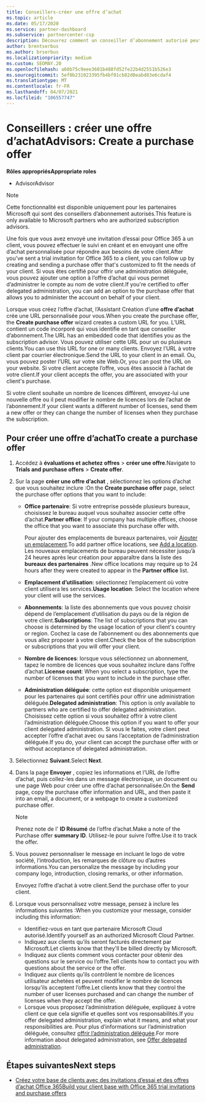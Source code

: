 ```yaml
---
title: Conseillers-créer une offre d’achat
ms.topic: article
ms.date: 05/17/2020
ms.service: partner-dashboard
ms.subservice: partnercenter-csp
description: Découvrez comment un conseiller d’abonnement autorisé peut utiliser l’espace partenaires pour créer une offre d’achat et une URL personnalisée à inclure dans les invitations à la version d’évaluation d’Office 365.
author: brentserbus
ms.author: brserbus
ms.localizationpriority: medium
ms.custom: SEOMAY.20
ms.openlocfilehash: a60b75c9eee3601b488fd52fe22b4d2551b526e3
ms.sourcegitcommit: 5ef0b231023395fb4bf01cb82d0eabd83e6cdaf4
ms.translationtype: MT
ms.contentlocale: fr-FR
ms.lasthandoff: 04/07/2021
ms.locfileid: "106557747"
---
```

# <a name="advisors-create-a-purchase-offer"></a><span data-ttu-id="942e0-103">Conseillers : créer une offre d’achat</span><span class="sxs-lookup"><span data-stu-id="942e0-103">Advisors: Create a purchase offer</span></span>

 
<span data-ttu-id="942e0-104">**Rôles appropriés**</span><span class="sxs-lookup"><span data-stu-id="942e0-104">**Appropriate roles**</span></span>

- <span data-ttu-id="942e0-105">Advisor</span><span class="sxs-lookup"><span data-stu-id="942e0-105">Advisor</span></span>


> [!NOTE]
> <span data-ttu-id="942e0-106">Cette fonctionnalité est disponible uniquement pour les partenaires Microsoft qui sont des conseillers d’abonnement autorisés.</span><span class="sxs-lookup"><span data-stu-id="942e0-106">This feature is only available to Microsoft partners who are authorized subscription advisors.</span></span>

<span data-ttu-id="942e0-107">Une fois que vous avez envoyé une invitation d’essai pour Office 365 à un client, vous pouvez effectuer le suivi en créant et en envoyant une offre d’achat personnalisée pour répondre aux besoins de votre client.</span><span class="sxs-lookup"><span data-stu-id="942e0-107">After you've sent a trial invitation for Office 365 to a client, you can follow up by creating and sending a purchase offer that's customized to fit the needs of your client.</span></span> <span data-ttu-id="942e0-108">Si vous êtes certifié pour offrir une administration déléguée, vous pouvez ajouter une option à l’offre d’achat qui vous permet d’administrer le compte au nom de votre client.</span><span class="sxs-lookup"><span data-stu-id="942e0-108">If you're certified to offer delegated administration, you can add an option to the purchase offer that allows you to administer the account on behalf of your client.</span></span>

<span data-ttu-id="942e0-109">Lorsque vous créez l’offre d’achat, l’Assistant Création d’une **offre d’achat** crée une URL personnalisée pour vous.</span><span class="sxs-lookup"><span data-stu-id="942e0-109">When you create the purchase offer, the **Create purchase offer** wizard creates a custom URL for you.</span></span> <span data-ttu-id="942e0-110">L’URL contient un code incorporé qui vous identifie en tant que conseiller d’abonnement.</span><span class="sxs-lookup"><span data-stu-id="942e0-110">The URL has an embedded code that identifies you as the subscription advisor.</span></span> <span data-ttu-id="942e0-111">Vous pouvez utiliser cette URL pour un ou plusieurs clients.</span><span class="sxs-lookup"><span data-stu-id="942e0-111">You can use this URL for one or many clients.</span></span> <span data-ttu-id="942e0-112">Envoyez l’URL à votre client par courrier électronique.</span><span class="sxs-lookup"><span data-stu-id="942e0-112">Send the URL to your client in an email.</span></span> <span data-ttu-id="942e0-113">Ou, vous pouvez poster l’URL sur votre site Web.</span><span class="sxs-lookup"><span data-stu-id="942e0-113">Or, you can post the URL on your website.</span></span> <span data-ttu-id="942e0-114">Si votre client accepte l’offre, vous êtes associé à l’achat de votre client.</span><span class="sxs-lookup"><span data-stu-id="942e0-114">If your client accepts the offer, you are associated with your client's purchase.</span></span>

<span data-ttu-id="942e0-115">Si votre client souhaite un nombre de licences différent, envoyez-lui une nouvelle offre ou il peut modifier le nombre de licences lors de l’achat de l’abonnement.</span><span class="sxs-lookup"><span data-stu-id="942e0-115">If your client wants a different number of licenses, send them a new offer or they can change the number of licenses when they purchase the subscription.</span></span>

## <a name="to-create-a-purchase-offer"></a><span data-ttu-id="942e0-116">Pour créer une offre d’achat</span><span class="sxs-lookup"><span data-stu-id="942e0-116">To create a purchase offer</span></span>

1. <span data-ttu-id="942e0-117">Accédez à **évaluations et achetez offres**  >  **créer une offre**.</span><span class="sxs-lookup"><span data-stu-id="942e0-117">Navigate to **Trials and purchase offers** > **Create offer**.</span></span>

2. <span data-ttu-id="942e0-118">Sur la page **créer une offre d’achat** , sélectionnez les options d’achat que vous souhaitez inclure :</span><span class="sxs-lookup"><span data-stu-id="942e0-118">On the **Create purchase offer** page, select the purchase offer options that you want to include:</span></span>

    - <span data-ttu-id="942e0-119">**Office partenaire**: Si votre entreprise possède plusieurs bureaux, choisissez le bureau auquel vous souhaitez associer cette offre d’achat.</span><span class="sxs-lookup"><span data-stu-id="942e0-119">**Partner office**: If your company has multiple offices, choose the office that you want to associate this purchase offer with.</span></span>

        <span data-ttu-id="942e0-120">Pour ajouter des emplacements de bureaux partenaires, voir [Ajouter un emplacement](manage-locations.md).</span><span class="sxs-lookup"><span data-stu-id="942e0-120">To add partner office locations, see [Add a location](manage-locations.md).</span></span> <span data-ttu-id="942e0-121">Les nouveaux emplacements de bureau peuvent nécessiter jusqu’à 24 heures après leur création pour apparaître dans la liste des **bureaux des partenaires** .</span><span class="sxs-lookup"><span data-stu-id="942e0-121">New office locations may require up to 24 hours after they were created to appear in the **Partner office** list.</span></span>

    - <span data-ttu-id="942e0-122">**Emplacement d’utilisation**: sélectionnez l’emplacement où votre client utilisera les services.</span><span class="sxs-lookup"><span data-stu-id="942e0-122">**Usage location**: Select the location where your client will use the services.</span></span>
    - <span data-ttu-id="942e0-123">**Abonnements**: la liste des abonnements que vous pouvez choisir dépend de l’emplacement d’utilisation du pays ou de la région de votre client.</span><span class="sxs-lookup"><span data-stu-id="942e0-123">**Subscriptions**: The list of subscriptions that you can choose is determined by the usage location of your client's country or region.</span></span> <span data-ttu-id="942e0-124">Cochez la case de l’abonnement ou des abonnements que vous allez proposer à votre client.</span><span class="sxs-lookup"><span data-stu-id="942e0-124">Check the box of the subscription or subscriptions that you will offer your client.</span></span>
    - <span data-ttu-id="942e0-125">**Nombre de licences**: lorsque vous sélectionnez un abonnement, tapez le nombre de licences que vous souhaitez inclure dans l’offre d’achat.</span><span class="sxs-lookup"><span data-stu-id="942e0-125">**License count**: When you select a subscription, type the number of licenses that you want to include in the purchase offer.</span></span>
    - <span data-ttu-id="942e0-126">**Administration déléguée**: cette option est disponible uniquement pour les partenaires qui sont certifiés pour offrir une administration déléguée.</span><span class="sxs-lookup"><span data-stu-id="942e0-126">**Delegated administration**: This option is only available to partners who are certified to offer delegated administration.</span></span> <span data-ttu-id="942e0-127">Choisissez cette option si vous souhaitez offrir à votre client l’administration déléguée.</span><span class="sxs-lookup"><span data-stu-id="942e0-127">Choose this option if you want to offer your client delegated administration.</span></span> <span data-ttu-id="942e0-128">Si vous le faites, votre client peut accepter l’offre d’achat avec ou sans l’acceptation de l’administration déléguée.</span><span class="sxs-lookup"><span data-stu-id="942e0-128">If you do, your client can accept the purchase offer with or without acceptance of delegated administration.</span></span>

3. <span data-ttu-id="942e0-129">Sélectionnez **Suivant**.</span><span class="sxs-lookup"><span data-stu-id="942e0-129">Select **Next**.</span></span>

4. <span data-ttu-id="942e0-130">Dans la page **Envoyer** , copiez les informations et l’URL de l’offre d’achat, puis collez-les dans un message électronique, un document ou une page Web pour créer une offre d’achat personnalisée.</span><span class="sxs-lookup"><span data-stu-id="942e0-130">On the **Send** page, copy the purchase offer information and URL, and then paste it into an email, a document, or a webpage to create a customized purchase offer.</span></span>

    > [!NOTE]
    > <span data-ttu-id="942e0-131">Prenez note de l' **ID Résumé** de l’offre d’achat.</span><span class="sxs-lookup"><span data-stu-id="942e0-131">Make a note of the Purchase offer **summary ID**.</span></span> <span data-ttu-id="942e0-132">Utilisez-le pour suivre l’offre.</span><span class="sxs-lookup"><span data-stu-id="942e0-132">Use it to track the offer.</span></span>

5. <span data-ttu-id="942e0-133">Vous pouvez personnaliser le message en incluant le logo de votre société, l’introduction, les remarques de clôture ou d’autres informations.</span><span class="sxs-lookup"><span data-stu-id="942e0-133">You can personalize the message by including your company logo, introduction, closing remarks, or other information.</span></span>

    <span data-ttu-id="942e0-134">Envoyez l’offre d’achat à votre client.</span><span class="sxs-lookup"><span data-stu-id="942e0-134">Send the purchase offer to your client.</span></span>

6. <span data-ttu-id="942e0-135">Lorsque vous personnalisez votre message, pensez à inclure les informations suivantes :</span><span class="sxs-lookup"><span data-stu-id="942e0-135">When you customize your message, consider including this information:</span></span>

    - <span data-ttu-id="942e0-136">Identifiez-vous en tant que partenaire Microsoft Cloud autorisé.</span><span class="sxs-lookup"><span data-stu-id="942e0-136">Identify yourself as an authorized Microsoft Cloud Partner.</span></span>
    - <span data-ttu-id="942e0-137">Indiquez aux clients qu’ils seront facturés directement par Microsoft.</span><span class="sxs-lookup"><span data-stu-id="942e0-137">Let clients know that they'll be billed directly by Microsoft.</span></span>
    - <span data-ttu-id="942e0-138">Indiquez aux clients comment vous contacter pour obtenir des questions sur le service ou l’offre.</span><span class="sxs-lookup"><span data-stu-id="942e0-138">Tell clients how to contact you with questions about the service or the offer.</span></span>
    - <span data-ttu-id="942e0-139">Indiquez aux clients qu’ils contrôlent le nombre de licences utilisateur achetées et peuvent modifier le nombre de licences lorsqu’ils acceptent l’offre.</span><span class="sxs-lookup"><span data-stu-id="942e0-139">Let clients know that they control the number of user licenses purchased and can change the number of licenses when they accept the offer.</span></span>
    - <span data-ttu-id="942e0-140">Lorsque vous proposez l’administration déléguée, expliquez à votre client ce que cela signifie et quelles sont vos responsabilités.</span><span class="sxs-lookup"><span data-stu-id="942e0-140">If you offer delegated administration, explain what it means, and what your responsibilities are.</span></span> <span data-ttu-id="942e0-141">Pour plus d’informations sur l’administration déléguée, consultez [offrir l’administration déléguée](customers-revoke-admin-privileges.md).</span><span class="sxs-lookup"><span data-stu-id="942e0-141">For more information about delegated administration, see [Offer delegated administration](customers-revoke-admin-privileges.md).</span></span>

## <a name="next-steps"></a><span data-ttu-id="942e0-142">Étapes suivantes</span><span class="sxs-lookup"><span data-stu-id="942e0-142">Next steps</span></span>

- [<span data-ttu-id="942e0-143">Créez votre base de clients avec des invitations d’essai et des offres d’achat Office 365</span><span class="sxs-lookup"><span data-stu-id="942e0-143">Build your client base with Office 365 trial invitations and purchase offers</span></span>](advisors-build-your-business.md)